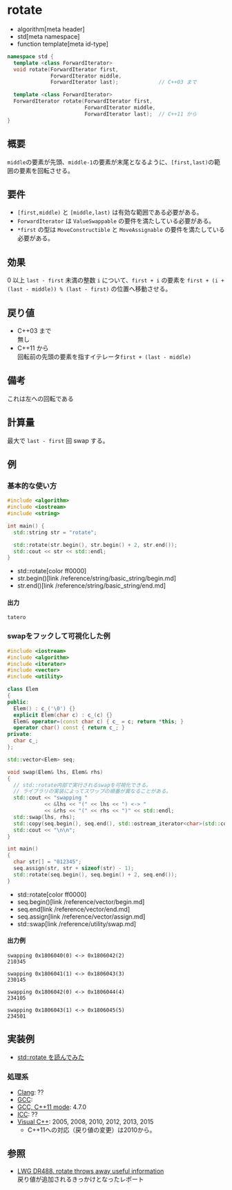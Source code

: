 # rotate
* algorithm[meta header]
* std[meta namespace]
* function template[meta id-type]

```cpp
namespace std {
  template <class ForwardIterator>
  void rotate(ForwardIterator first,
              ForwardIterator middle,
              ForwardIterator last);             // C++03 まで

  template <class ForwardIterator>
  ForwardIterator rotate(ForwardIterator first,
                         ForwardIterator middle,
                         ForwardIterator last);  // C++11 から
}
```

## 概要
`middle`の要素が先頭、`middle-1`の要素が末尾となるように、`[first,last)`の範囲の要素を回転させる。


## 要件
- `[first,middle)` と `[middle,last)` は有効な範囲である必要がある。
- `ForwardIterator` は `ValueSwappable` の要件を満たしている必要がある。
- `*first` の型は `MoveConstructible` と `MoveAssignable` の要件を満たしている必要がある。


## 効果
0 以上 `last - first` 未満の整数 `i` について、`first + i` の要素を `first + (i + (last - middle)) % (last - first)` の位置へ移動させる。


## 戻り値
- C++03 まで  
	無し
- C++11 から  
	回転前の先頭の要素を指すイテレータ`first + (last - middle)`


## 備考
これは左への回転である


## 計算量
最大で `last - first` 回 swap する。


## 例
### 基本的な使い方
```cpp example
#include <algorithm>
#include <iostream>
#include <string>

int main() {
  std::string str = "rotate";

  std::rotate(str.begin(), str.begin() + 2, str.end());
  std::cout << str << std::endl;
}
```
* std::rotate[color ff0000]
* str.begin()[link /reference/string/basic_string/begin.md]
* str.end()[link /reference/string/basic_string/end.md]

#### 出力
```
tatero
```

### swapをフックして可視化した例
```cpp example
#include <iostream>
#include <algorithm>
#include <iterator>
#include <vector>
#include <utility>

class Elem
{
public:
  Elem() : c_('\0') {}
  explicit Elem(char c) : c_(c) {}
  Elem& operator=(const char c) { c_ = c; return *this; }
  operator char() const { return c_; }
private:
  char c_;
};

std::vector<Elem> seq;

void swap(Elem& lhs, Elem& rhs)
{
  // std::rotate内部で実行されるswapを可視化できる。
  // ライブラリの実装によってスワップの順番が異なることがある。
  std::cout << "swapping "
            << &lhs << "(" << lhs << ") <-> "
            << &rhs << "(" << rhs << ")" << std::endl;
  std::swap(lhs, rhs);
  std::copy(seq.begin(), seq.end(), std::ostream_iterator<char>(std::cout));
  std::cout << "\n\n";
}

int main()
{
  char str[] = "012345";
  seq.assign(str, str + sizeof(str) - 1);
  std::rotate(seq.begin(), seq.begin() + 2, seq.end());
}
```
* std::rotate[color ff0000]
* seq.begin()[link /reference/vector/begin.md]
* seq.end[link /reference/vector/end.md]
* seq.assign[link /reference/vector/assign.md]
* std::swap[link /reference/utility/swap.md]

#### 出力例
```
swapping 0x1806040(0) <-> 0x1806042(2)
210345

swapping 0x1806041(1) <-> 0x1806043(3)
230145

swapping 0x1806042(0) <-> 0x1806044(4)
234105

swapping 0x1806043(1) <-> 0x1806045(5)
234501
```

## 実装例
- [std::rotate を読んでみた](http://www.kmonos.net/wlog/115.html#_0007101223)


### 処理系
- [Clang](/implementation.md#clang): ??
- [GCC](/implementation.md#gcc): 
- [GCC, C++11 mode](/implementation.md#gcc): 4.7.0
- [ICC](/implementation.md#icc): ??
- [Visual C++](/implementation.md#visual_cpp): 2005, 2008, 2010, 2012, 2013, 2015
    - C++11への対応（戻り値の変更）は2010から。


## 参照
- [LWG DR488. rotate throws away useful information](http://cplusplus.github.io/LWG/lwg-defects.html#488)  
	戻り値が追加されるきっかけとなったレポート
